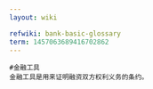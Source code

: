 ```yaml
---
layout: wiki

refwiki: bank-basic-glossary
term: 1457063689416702862
---
```


```
#金融工具 
金融工具是用来证明融资双方权利义务的条约。 

```